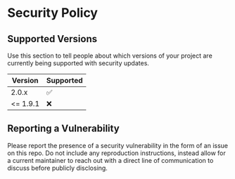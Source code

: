 # Security Policy

## Supported Versions

Use this section to tell people about which versions of your project are
currently being supported with security updates.

| Version  | Supported          |
| -------  | ------------------ |
| 2.0.x    | :white_check_mark: |
| <= 1.9.1 | :x:                |

## Reporting a Vulnerability

Please report the presence of a security vulnerability in the form of an issue on this repo. Do not include any reproduction instructions, instead allow for a current maintainer to reach out with a direct line of communication to discuss before publicly disclosing. 

